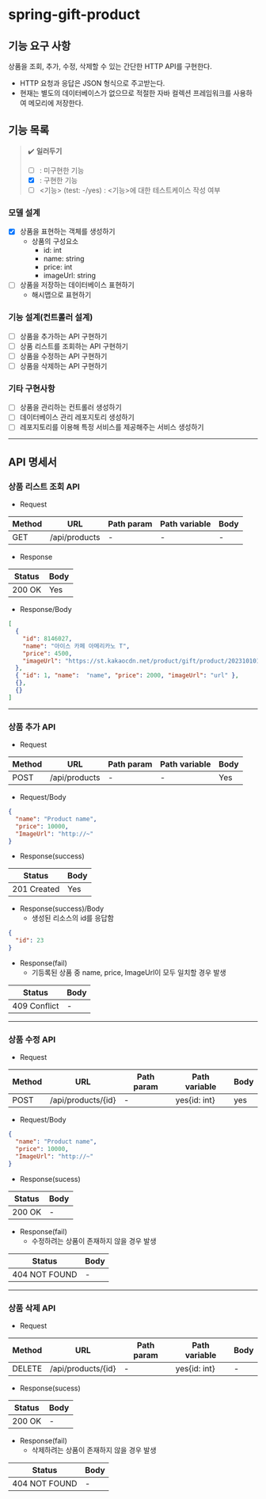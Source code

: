 # spring-gift-product

## 기능 요구 사항

상품을 조회, 추가, 수정, 삭제할 수 있는 간단한 HTTP API를 구현한다.

- HTTP 요청과 응답은 JSON 형식으로 주고받는다.
- 현재는 별도의 데이터베이스가 없으므로 적절한 자바 컬렉션 프레임워크를 사용하여 메모리에 저장한다.

## 기능 목록

> ✔️ **일러두기**
> - [ ] : 미구현한 기능
> - [x] : 구현한 기능
> - [ ] <기능> (test: -/yes) : <기능>에 대한 테스트케이스 작성 여부

### 모델 설계

- [x] 상품을 표현하는 객체를 생성하기
  - 상품의 구성요소
    - id: int
    - name: string
    - price: int
    - imageUrl: string
- [ ] 상품을 저장하는 데이터베이스 표현하기
  - 해시맵으로 표현하기

### 기능 설계(컨트롤러 설계)

- [ ] 상품을 추가하는 API 구현하기
- [ ] 상품 리스트를 조회하는 API 구현하기
- [ ] 상품을 수정하는 API 구현하기
- [ ] 상품을 삭제하는 API 구현하기

### 기타 구현사항

- [ ] 상품을 관리하는 컨트롤러 생성하기
- [ ] 데이터베이스 관리 레포지토리 생성하기
- [ ] 레포지토리를 이용해 특정 서비스를 제공해주는 서비스 생성하기

---



## API 명세서

### 상품 리스트 조회 API

- Request

| Method | URL           | Path param | Path variable | Body |
|--------|---------------|------------|---------------|------|
| GET    | /api/products | -          | -             | -    |


- Response

| Status | Body |
|--------|------|
| 200 OK | Yes  |

- Response/Body 

```json
[
  {
    "id": 8146027,
    "name": "아이스 카페 아메리카노 T",
    "price": 4500,
    "imageUrl": "https://st.kakaocdn.net/product/gift/product/20231010111814_9a667f9eccc943648797925498bdd8a3.jpg"
  },
  { "id": 1, "name":  "name", "price": 2000, "imageUrl": "url" },
  {},
  {}
]
```

---

### 상품 추가 API

- Request

| Method | URL           | Path param | Path variable | Body |
|--------|---------------|------------|---------------|------|
| POST   | /api/products | -          | -             | Yes  |

- Request/Body

```json
{
  "name": "Product name",
  "price": 10000,
  "ImageUrl": "http://~"
}
```

- Response(success)

| Status      | Body |
|-------------|------|
| 201 Created | Yes  |

- Response(success)/Body
  - 생성된 리소스의 id를 응답함

```json
{
  "id": 23
}
```

- Response(fail)
  - 기등록된 상품 중 name, price, ImageUrl이 모두 일치할 경우 발생

| Status       | Body |
|--------------|------|
| 409 Conflict | -    |

---

### 상품 수정 API

- Request

| Method | URL                | Path param | Path variable | Body |
|--------|--------------------|------------|---------------|------|
| POST   | /api/products/{id} | -          | yes{id: int}  | yes  |

- Request/Body
```json
{
  "name": "Product name",
  "price": 10000,
  "ImageUrl": "http://~"
}
```

- Response(sucess)

| Status | Body |
|--------|------|
| 200 OK | -    |

- Response(fail)
  - 수정하려는 상품이 존재하지 않을 경우 발생


| Status        | Body |
|---------------|------|
| 404 NOT FOUND | -    |

---

### 상품 삭제 API

- Request

| Method | URL                | Path param | Path variable | Body |
|--------|--------------------|------------|---------------|------|
| DELETE | /api/products/{id} | -          | yes{id: int}  | -    |

- Response(sucess)

| Status | Body |
|--------|------|
| 200 OK | -    |

- Response(fail)
    - 삭제하려는 상품이 존재하지 않을 경우 발생

| Status        | Body |
|---------------|------|
| 404 NOT FOUND | -    |